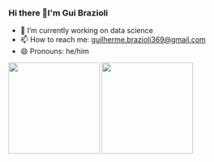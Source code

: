 ### Hi there 👋I'm Gui Brazioli

- 🔭 I’m currently working on data science
- 📫 How to reach me: guilherme.brazioli369@gmail.com
- 😄 Pronouns: he/him
<div>
  <a href="https://github.com/guibrazioli"></a>
  <img height="180cm" src="https://github-readme-stats-vercel.app/api?username-guibrazioli&show_icons-true&theme-dracula&include_all_commits-true&count_private-true"/>
  <img height="180cm" src="https://github-readme-stats-vercel.app/api/top-langs/?username-guibrazioli&layout-compact&langs_count-16&theme-dracula"/>
</div>
